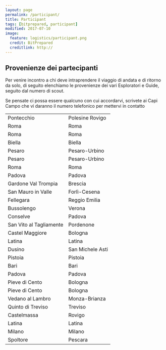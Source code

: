 ```yaml
---
layout: page
permalink: /participant/
title: Participant
tags: [bitprepared, participant]
modified: 2017-07-10
image:
  feature: logistics/participant.png 
  credit: BitPrepared
  creditlink: http://
---
```


<h2>Provenienze dei partecipanti</h2>

<p>Per venire incontro a chi deve intraprendere il viaggio di andata e di ritorno da solo, 
di seguito elenchiamo le provenienze dei vari Esploratori e Guide, seguito dal numero di scout.
</p>

<p>Se pensate ci possa essere qualcuno con cui accordarvi, scrivete ai Capi Campo che vi daranno il numero telefonico per mettervi in contatto
</p>

<table>
<tr><td>Pontecchio</td><td> Polesine	Rovigo</td></tr>
<tr><td>Roma</td><td>	Roma</td></tr>
<tr><td>Roma</td><td>	Roma</td></tr>
<tr><td>Biella</td><td>	Biella</td></tr>
<tr><td>Pesaro</td><td>	Pesaro-Urbino</td></tr>
<tr><td>Pesaro</td><td>	Pesaro-Urbino</td></tr>
<tr><td>Roma</td><td>	Roma</td></tr>
<tr><td>Padova</td><td>	Padova</td></tr>
<tr><td>Gardone Val Trompia	</td><td> Brescia</td></tr>
<tr><td>San Mauro in Valle</td><td>Forlì-Cesena</td></tr>
<tr><td>Fellegara</td><td>	Reggio Emilia</td></tr>
<tr><td>Bussolengo</td><td>	Verona</td></tr>
<tr><td>Conselve</td><td>	Padova</td></tr>
<tr><td>San Vito al Tagliamente</td><td>	Pordenone</td></tr>
<tr><td>Castel Maggiore</td><td>	Bologna</td></tr>
<tr><td>Latina</td><td>	Latina</td></tr>
<tr><td>Dusino</td><td> San Michele	Asti</td></tr>
<tr><td>Pistoia</td><td>	Pistoia</td></tr>
<tr><td>Bari</td><td>	Bari</td></tr>
<tr><td>Padova</td><td>	Padova</td></tr>
<tr><td>Pieve di Cento</td><td>	Bologna</td></tr>
<tr><td>Pieve di Cento</td><td>	Bologna</td></tr>
<tr><td>Vedano al Lambro</td><td>	Monza-Brianza</td></tr>
<tr><td>Quinto di Treviso</td><td>	Treviso</td></tr>
<tr><td>Castelmassa</td><td>	Rovigo</td></tr>
<tr><td>Latina</td><td>	Latina</td></tr>
<tr><td>Milano</td><td>	Milano</td></tr>
<tr><td>Spoltore</td><td>	Pescara</td></tr>
</table>